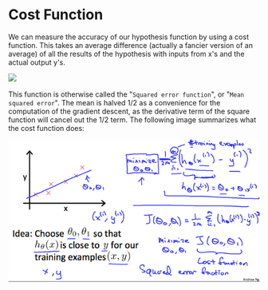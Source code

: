 
# Cost Function

We can measure the accuracy of our hypothesis function by using a cost function. This takes an average difference (actually a fancier version of an average) of all the results of the hypothesis with inputs from x's and the actual output y's.

  <img src="https://latex.codecogs.com/gif.latex?J(\theta_0, \theta_1) = \dfrac {1}{2m} \displaystyle \sum _{i=1}^m \left ( \hat{y}_{i}- y_{i} \right)^2 = \dfrac {1}{2m} \displaystyle \sum _{i=1}^m \left (h_\theta (x_{i}) - y_{i} \right)^2 " /> 

This function is otherwise called the "`Squared error function`", or "`Mean squared error`". The mean is halved 1/2 as a convenience for the computation of the gradient descent, as the derivative term of the square function will cancel out the 1/2 term. The following image summarizes what the cost function does:

![cost function](./img/cost%20function.png)
